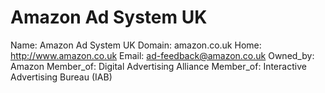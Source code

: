 
# Amazon Ad System UK

Name: Amazon Ad System UK
Domain: amazon.co.uk
Home: http://www.amazon.co.uk
Email: ad-feedback@amazon.co.uk
Owned_by: Amazon
Member_of: Digital Advertising Alliance
Member_of: Interactive Advertising Bureau (IAB)

